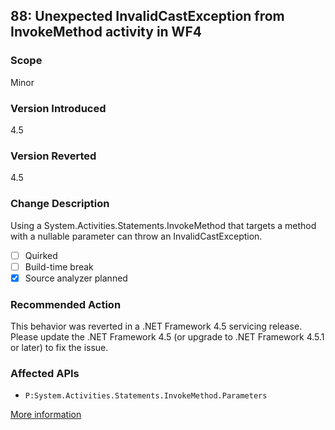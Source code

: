 ## 88: Unexpected InvalidCastException from InvokeMethod activity in WF4

### Scope
Minor

### Version Introduced
4.5

### Version Reverted
4.5

### Change Description
Using a System.Activities.Statements.InvokeMethod that targets a method with a nullable parameter can throw an InvalidCastException.

- [ ] Quirked
- [ ] Build-time break
- [x] Source analyzer planned

### Recommended Action
This behavior was reverted in a .NET Framework 4.5 servicing release. Please update the .NET Framework 4.5 (or upgrade to .NET Framework 4.5.1 or later) to fix the issue.

### Affected APIs
* `P:System.Activities.Statements.InvokeMethod.Parameters`

[More information](http://connect.microsoft.com/VisualStudio/feedback/details/758736/unexpected-invalidcastexception-from-invokemethod-activity-in-wf4-after-net-4-5-install)

<!--
    ### Notes
    Activities can be defined in xaml (as well as programmatically), so it will be good to create a non-code analyzer to identify those. See the repro in the linked bug for an example.
-->


